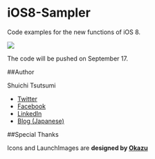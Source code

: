 iOS8-Sampler
============

Code examples for the new functions of iOS 8.

![](http://f.cl.ly/items/0W2i0E151s0B3S3x3E3W/ogp_.jpg)

The code will be pushed on September 17.


##Author

Shuichi Tsutsumi

- [Twitter](https://twitter.com/shu223)
- [Facebook](https://www.facebook.com/shuichi.tsutsumi)
- [LinkedIn](https://www.linkedin.com/profile/view?id=214896557)
- [Blog (Japanese)](http://d.hatena.ne.jp/shu223/)


##Special Thanks

Icons and LaunchImages are **designed by [Okazu](https://www.facebook.com/pashimo)**

